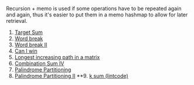 Recursion + memo is used if some operations have to be repeated again and again, thus it's easier to put them in a memo hashmap to allow for later retrieval.

1. [Target Sum](AllSolutions/Target%20Sum.py)
2. [Word break](AllSolutions/Word%20Break.py)
3. [Word break II](AllSolutions/Word%20Break%20II.py)
4. [Can I win](AllSolutions/Can%20I%20Win.py)
5. [Longest increasing path in a matrix](AllSolutions/Longest%20Increasing%20Path%20in%20a%20Matrix.py)
6. [Combination Sum IV](AllSolutions/Combination%20Sum%20IV.py)
7. [Palindrome Partitioning](AllSolutions/Palindrome%20Partitioning.py)
8. [Palindrome Partitioning II](AllSolutions/Palindrome%20Partitioning%20II.py)
**9. [k sum (lintcode)](AllSolutions/k%20sum.py)
